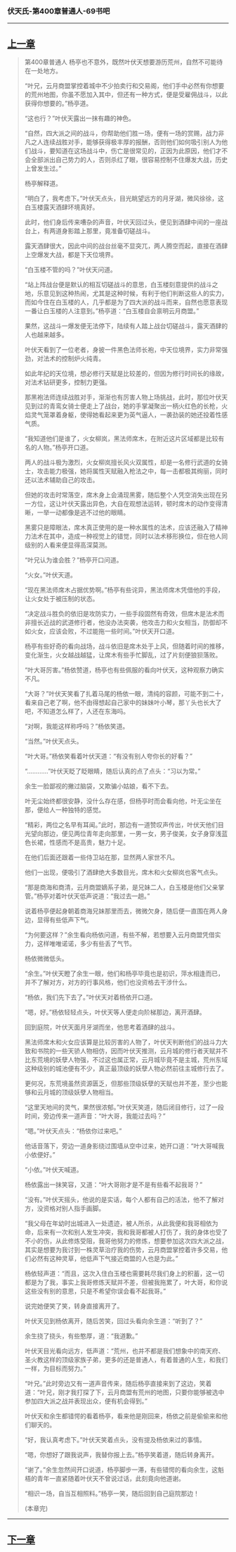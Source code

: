 ### 伏天氏-第400章普通人-69书吧

--------
[上一章](./82fd9f4a99adfba8af8b666ba6cb27cb.md)
--------


>
>
>
>第400章普通人
>杨亭也不意外，既然叶伏天想要游历荒州，自然不可能待在一处地方。
>
>“叶兄，云月商盟掌控着城中不少拍卖行和交易阁，他们手中必然有你想要的荒州地图，你虽不愿加入其中，但还有一种方式，便是受雇佣战斗，以此获得你想要的。”杨亭道。
>
>“这也行？”叶伏天露出一抹有趣的神色。
>
>“自然，四大派之间的战斗，你帮助他们胜一场，便有一场的赏赐，战力非凡之人连续战胜对手，能够获得极丰厚的报酬，否则他们如何吸引别人为他们战斗，要知道在这场战斗中，伤亡是很常见的，正因为此原因，他们才不会全部派出自己势力的人，否则杀红了眼，很容易控制不住爆发大战，历史上曾发生过。”
>
>杨亭解释道。
>
>“明白了，我考虑下。”叶伏天点头，目光眺望远方的月牙湖，微风徐徐，这白玉楼露天酒肆环境真好。
>
>此时，他们身后传来嘈杂的声音，叶伏天回过头，便见到酒肆中间的一座战台上，有两道身影踏上那里，竟准备切磋战斗。
>
>露天酒肆很大，因此中间的战台丝毫不显突兀，两人腾空而起，直接在酒肆上空爆发大战，都是下天位境界。
>
>“白玉楼不管的吗？”叶伏天问道。
>
>“站上阵战台便是默认的相互切磋战斗的意思，白玉楼刻意提供的战斗之地，乐意见到这种热闹，尤其是这种时候，有利于他们判断这些人的实力，而如今住在白玉楼的人，几乎都是为了四大派的战斗而来，自然也愿意表现一番让白玉楼的人注意到。”杨亭道：“白玉楼自会禀明云月商盟。”
>
>果然，这战斗一爆发便无法停下，陆续有人踏上战台切磋战斗，露天酒肆的人也越来越多。
>
>叶伏天看到了一位老者，身披一件黑色法师长袍，中天位境界，实力非常强劲，对法术的控制炉火纯青。
>
>如此年纪的天位境，想必修行天赋是比较差的，但因为修行时间长的缘故，对法术钻研更多，控制力更强。
>
>那黑袍法师连续战胜对手，渐渐也有厉害人物上场挑战，此时，那位叶伏天见到过的青鸾女骑士便走上了战台，她的手掌凝聚出一柄火红色的长枪，火焰灵气笼罩着身躯，使得她看起来更为英气逼人，一袭劲装的她还投着性感气质。
>
>“我知道他们是谁了，火女柳岚，黑法师席木，在附近这片区域都是比较有名的人物。”杨亭开口道。
>
>两人的战斗极为激烈，火女柳岚擅长风火双属性，却是一名修行武道的女骑士，攻击能力极强，她将属性天赋融入枪法之中，每一击都极其绚丽，同时还以法术辅助自己的攻击。
>
>但她的攻击时常落空，席木身上会涌现黑雾，随后整个人凭空消失出现在另一方位，这让叶伏天露出异色，大自在观想法运转，顿时席木的动作变得清晰，一举一动都像是逃不过他的眼睛。
>
>黑雾只是障眼法，席木真正使用的是一种水属性的法术，应该还融入了精神力法术在其中，造成一种视觉上的错觉，同时以法术移形换位，但在他人同级别的人看来便显得高深莫测。
>
>“叶兄认为谁会胜？”杨亭开口问道。
>
>“火女。”叶伏天道。
>
>“现在黑法师席木占据优势啊。”杨亭有些诧异，黑法师席木凭借他的手段，让火女处于被压制的状态。
>
>“决定战斗胜负的依旧是攻防实力，一些手段固然有奇效，但席木是法术而非擅长近战的武道修行者，他没办法突袭，他攻击力和火女相当，防御却不如火女，应该会败，不过能拖一些时间。”叶伏天开口道。
>
>杨亭有些好奇的看向战场，战斗依旧是席木处于上风，但随着时间的推移，变化渐生，火女越战越猛，让席木有些手忙脚乱，过了片刻便狼狈落败。
>
>“叶大哥厉害。”杨依赞道，杨亭也有些佩服的看向叶伏天，这种观察力确实不凡。
>
>“大哥？”叶伏天笑看了扎着马尾的杨依一眼，清纯的容颜，可能不到二十，看来自己老了啊，他不由得想起自己家中的妹妹叶小琴，那丫头也长大了吧，不知道怎么样了，人还在东海吗。
>
>“对啊，我能这样称呼吗？”杨依笑道。
>
>“当然。”叶伏天点头。
>
>“叶大哥。”杨依笑看着叶伏天道：“有没有别人夸你长的好看？”
>
>“…………”叶伏天眨了眨眼睛，随后认真的点了点头：“习以为常。”
>
>余生一脸鄙视的撇过脑袋，又欺骗小姑娘，看不下去。
>
>叶无尘始终都很安静，没什么存在感，但杨亭时而会看向他，叶无尘坐在那，便给人一种独特的感觉。
>
>“精彩，两位之名早有耳闻。”此时，那边有一道赞叹声传出，叶伏天他们目光望向那边，便见两位青年走向那里，一男一女，男子俊美，女子身穿浅蓝色长裙，性感而不是高贵，魅力十足。
>
>在他们后面还跟着一些侍卫站在那，显然两人家世不凡。
>
>他们一出现，便吸引了酒肆绝大多数目光，席木和火女柳岚也客气点头。
>
>“那是商海和商清，云月商盟嫡系子弟，是兄妹二人，白玉楼是他们父亲掌管。”杨亭对着叶伏天低声说道：“我过去一趟。”
>
>说着杨亭便起身朝着商海兄妹那里而去，微微欠身，随后便一直围在两人身边，显得有些低声下气。
>
>“为何要这样？”余生看向杨依问道，有些不解，若想要入云月商盟凭借实力，这样唯唯诺诺，多少有些丢了气节。
>
>杨依微微低头。
>
>“余生。”叶伏天瞪了余生一眼，他们和杨亭毕竟也是初识，萍水相逢而已，并不了解对方，对方的行事风格，他们也没资格去干涉什么。
>
>“杨依，我们先下去了。”叶伏天对着杨依开口道。
>
>“嗯，好。”杨依轻轻点头，叶伏天等人便走向阶梯那边，离开酒肆。
>
>回到庭院，叶伏天面月牙湖而坐，他思考着酒肆的战斗。
>
>黑法师席木和火女应该算是比较厉害的人物了，叶伏天判断他们的战斗力大致和书院的一些天骄人物相仿，因而叶伏天推测，云月城的修行者天赋并不比东荒境的妖孽人物强，不过这也属正常，云月城毕竟不是主城，荒州东域这种级别的城池便有不少，真正最顶级的妖孽人物必然前往主城修行去了。
>
>更何况，东荒境虽然资源匮乏，但那些顶级妖孽的天赋也并不差，至少也能够和云月城的顶级妖孽人物相当。
>
>“这里天地间的灵气，果然很浓郁。”叶伏天笑道，随后闭目修行，过了一段时间，旁边传来一道声音：“叶大哥，我能过去吗？”
>
>“嗯。”叶伏天点头：“杨依你过来吧。”
>
>他话音落下，旁边一道身影绕过围墙从空中过来，她开口道：“叶大哥喊我小依便好。”
>
>“小依。”叶伏天喊道。
>
>杨依露出一抹笑容，又道：“叶大哥刚才是不是有些看不起我哥？”
>
>“没有。”叶伏天摇头，他说的是实话，每个人都有自己的活法，他不了解对方，没资格对别人指手画脚。
>
>“我父母在年幼时出城进入一处遗迹，被人所杀，从此我便和我哥相依为命，后来有一次和别人发生冲突，我和我哥都被人打伤了，我的身体也受了不小的伤，从此修炼受阻，我哥他努力的修炼，想要参加这次四大派之战，其实是想要为我讨到一株灵草治疗我的伤势，云月商盟掌控着许多交易，他们必然有这种灵草，他低声下气接近商盟的人也是为此。”
>
>杨依轻声道：“而且，这次入住白玉楼也需要耗尽我们身上的积蓄，这一切都是为了我，事实上我哥修炼天赋并不差，但被我拖累了，叶大哥，和你说这些没有别的意思，只是不希望你误会看不起我哥。”
>
>说完她便笑了笑，转身直接离开了。
>
>叶伏天见到杨依离开，随后苦笑，回过头看向余生道：“听到了？”
>
>余生挠了挠头，有些憨厚，道：“我道歉。”
>
>叶伏天目光看向远方，低声道：“荒州，也并不都是我们想象中的南天府、圣火教这样的顶级家族子弟，更多的还是普通人，有着普通的人生，和我们一样，为目标而努力。”
>
>“叶兄。”此时旁边又有一道声音传来，随后杨亭直接来到了这边，笑着道：“叶兄，刚才我打探了下，云月商盟有荒州的地图，只要你能够被选中参加四大派之战并表现出众，便有机会得到。”
>
>叶伏天和余生都错愕的看着杨亭，看来他是刚回来，杨依之前是偷偷来和他们聊天的。
>
>“好，我认真考虑下。”叶伏天笑着点头，没有提及杨依来过的事情。
>
>“嗯，你想好了跟我说声，我替你报上去。”杨亭笑着道，随后转身离开。
>
>“谢了。”余生忽然间开口说道，杨亭脚步一滞，有些错愕的看向余生，这魁梧的青年一直紧随着叶伏天不曾说过话，此刻竟向他道谢。
>
>“相识一场，自当互相照料。”杨亭一笑，随后回到自己庭院那边！
>
>(本章完)
>
>

--------
[下一章](./4fe7acc62a59272d41268297877676d2.md)
--------
